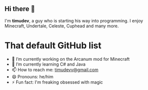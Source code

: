 ## Hi there 👋

I'm **timudev**, a guy who is starting his way into programming. I enjoy Minecraft, Undertale, Celeste, Cuphead and many more.

# That default GitHub list

- 🔭 I’m currently working on the Arcanum mod for Minecraft
- 🌱 I’m currently learning C# and Java
- 📫 How to reach me: timudevv@gmail.com
- 😄 Pronouns: he/him
- ⚡ Fun fact: I'm freaking obsessed with magic


<!--
**timu-dev/timu-dev** is a ✨ _special_ ✨ repository because its `README.md` (this file) appears on your GitHub profile.
**

-->
